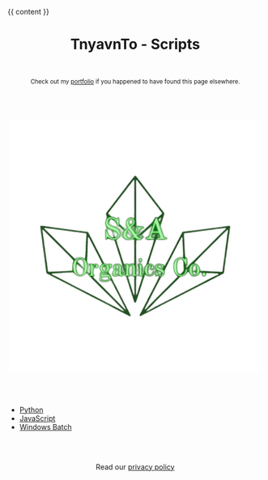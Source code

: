 {{ content }}

<h1 align=center>TnyavnTo - Scripts</h1>

<br>

<p align=center><sup>Check out my <a href='https://tnyavnto.com' target='_blank'>portfolio</a> if you happened to have found this page elsewhere.</sup></p>

<br><br>

<p align=center>
    <img src='https://github.com/Svxy/imgs/blob/main/icon.png?raw=true' alt='Github Couldnt Load The Image'>
</p>

<br><br>

<p align=center>
<ul>
    <li><a href='./python'>Python</a></li>
    <li><a href='./javascript'>JavaScript</a></li>
    <li><a href='./batch'>Windows Batch</a></li>
</ul>
</p>

<br><br>

<p align=center>Read our <a href='https://tnyavnto.com/policy/' target='_blank'>privacy policy</a></p>
